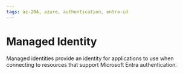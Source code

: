 ```yaml
---
tags: az-204, azure, authentication, entra-id
---
```


# Managed Identity

Managed identities provide an identity for applications to use when connecting to resources that support Microsoft Entra authentication.
